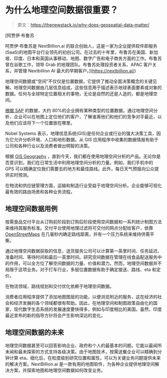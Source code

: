# 为什么地理空间数据很重要？

> 原文：<https://thenewstack.io/why-does-geospatial-data-matter/>

[](https://nextbillion.ai/)

 [阿贾伊·布鲁苏

阿贾伊·布鲁苏是 NextBillion.ai 的联合创始人，这是一家为企业提供软件即服务(SaaS)的地图平台行业领先的初创公司。在过去的十年里，布鲁苏在美国、新加坡、印度、日本和英国从事移动、地图、数字广告和电子商务方面的工作。布鲁苏曾在谷歌工作，领导 Grab 的地理团队。布鲁苏处理投资者关系、APAC 客户关系，并管理 Nextbillion AI 最大的早期客户。](https://nextbillion.ai/) [](https://nextbillion.ai/)

地理空间数据或“空间”不仅仅是位置数据，它提供了推动全面决策概念的关键见解。地理空间数据由几层信息组成，这些信息用于描述表示地球表面要素或对象的数据。任何与全球特定位置相关的事物，无论是自然的还是人造的，都是地理空间。

[根据 SAP](https://www.cio.com/article/3176116/how-geospatial-analytics-can-give-your-enterprise-business-a-competitive-edge.html) 的数据，大约 80%的企业拥有某种类型的位置数据。通过地理空间分析，企业可以在地图上定位他们的客户，了解谁离他们和他们的竞争对手最近，以及他们应该将下一个位置放在哪里。

Nobel Systems 表示，地理信息系统(GIS)是任何企业或行业的强大决策工具，因为它允许分析环境、人口和地形数据。从 GIS 应用程序中收集的数据情报有助于公司和各种行业以及消费者做出明智的决策。

根据 [GIS Geography](https://gisgeography.com/spatial-analysis/) ，直到今天，我们都在使用地理空间分析的产品。无论你是否意识到，我们在日常生活中利用地理空间分析的力量。例如，我们手机中的 GPS 可以精确定位我们需要去的地方和最佳路线。此外，每日天气预报向公众提供实时预测。

在物流和供应链管理方面，运输和制造行业受益于地理空间分析。企业能够可视化最有效的路由场景和各种业务流程。

## 地理空间数据用例

按需食品交付平台从订购前阶段到订购后阶段使用空间数据和一系列统计制图方法来维持其服务标准。交付平台使用地理过滤将可交付的网点分配给客户，依靠 [OpenStreetMaps](https://www.openstreetmap.org/) 在几毫秒内确定路线距离，并有一个压力系统来维持供需平衡。

通过地理空间数据获取的信息，送货服务公司可以计算第一英里时间、任务延迟、准备时间、等待时间和最后一英里时间。研究空间数据在管理在线食品配送服务中的作用，可以全方位了解空间数据的力量、价值和潜力。然而，地理空间数据并不局限于这项业务。对于打车行业，多层位置数据有助于确定接送、路线、eta 和定价。

在物流领域，路线规划和交付优化依赖于地理空间数据。

消费者应用程序提供了添加地图图层的功能，以便浏览附近的服务，这在经济的社会和经济发展的各个领域都很有帮助。因此，在地理空间和制图政策自由化的国家，现代数字生态系统的发展速度要快得多，例如与印度相比的美国。虽然，印度最近宣布的新的指导方针将会产生影响深远的变化。

## 地理空间数据的未来

地理空间数据甚至可以回答影响企业、政府和个人的最基本的问题。它能以最闻所未闻和最未探索的方式支持各级决策。由于地图技术，按需送餐企业可以精确到分钟计算 eta。细化后，在粒度级别研究位置和属性，可以为关键业务问题提供未来的解决方案。NextBillion.ai 是一款有用的地图软件，为各种企业提供地理空间解决方案，并探索地图和地理空间数据如何改变业务。

<svg xmlns:xlink="http://www.w3.org/1999/xlink" viewBox="0 0 68 31" version="1.1"><title>Group</title> <desc>Created with Sketch.</desc></svg>